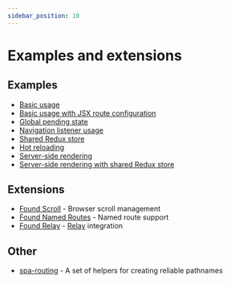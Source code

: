 ```yaml
---
sidebar_position: 10
---
```


# Examples and extensions

## Examples

- [Basic usage](/examples/basic)
- [Basic usage with JSX route configuration](/examples/basic-jsx)
- [Global pending state](/examples/global-pending)
- [Navigation listener usage](/examples/navigation-listener)
- [Shared Redux store](/examples/redux)
- [Hot reloading](/examples/hot-reloading)
- [Server-side rendering](/examples/universal)
- [Server-side rendering with shared Redux store](/examples/universal-redux)

## Extensions

- [Found Scroll](https://github.com/4Catalyzer/found-scroll) - Browser scroll management
- [Found Named Routes](https://github.com/4Catalyzer/found-named-routes) - Named route support
- [Found Relay](https://github.com/4Catalyzer/found-relay) - [Relay](https://relay.dev/) integration

## Other

- [spa-routing](https://github.com/4Catalyzer/spa-routing) - A set of helpers for creating reliable pathnames
